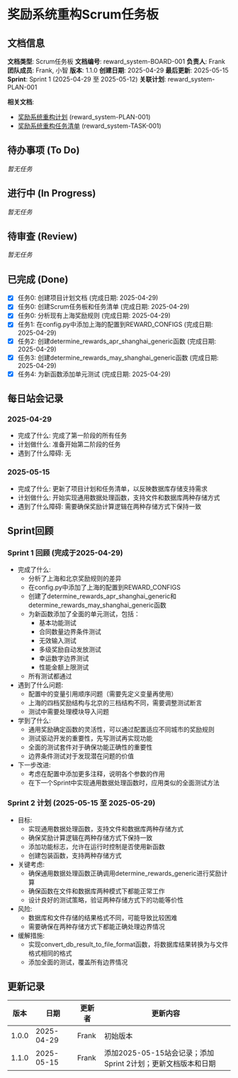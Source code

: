 # 奖励系统重构Scrum任务板

## 文档信息
**文档类型**: Scrum任务板
**文档编号**: reward_system-BOARD-001
**负责人**: Frank
**团队成员**: Frank, 小智
**版本**: 1.1.0
**创建日期**: 2025-04-29
**最后更新**: 2025-05-15
**Sprint**: Sprint 1 (2025-04-29 至 2025-05-12)
**关联计划**: reward_system-PLAN-001

**相关文档**:
- [奖励系统重构计划](./reward_system_01_PLAN_refactoring.md) (reward_system-PLAN-001)
- [奖励系统重构任务清单](./reward_system_03_TASK_refactoring.md) (reward_system-TASK-001)

## 待办事项 (To Do)

*暂无任务*

## 进行中 (In Progress)

*暂无任务*

## 待审查 (Review)

*暂无任务*

## 已完成 (Done)
- [x] 任务0: 创建项目计划文档 (完成日期: 2025-04-29)
- [x] 任务0: 创建Scrum任务板和任务清单 (完成日期: 2025-04-29)
- [x] 任务0: 分析现有上海奖励规则 (完成日期: 2025-04-29)
- [x] 任务1: 在config.py中添加上海的配置到REWARD_CONFIGS (完成日期: 2025-04-29)
- [x] 任务2: 创建determine_rewards_apr_shanghai_generic函数 (完成日期: 2025-04-29)
- [x] 任务3: 创建determine_rewards_may_shanghai_generic函数 (完成日期: 2025-04-29)
- [x] 任务4: 为新函数添加单元测试 (完成日期: 2025-04-29)

## 每日站会记录

### 2025-04-29
- 完成了什么: 完成了第一阶段的所有任务
- 计划做什么: 准备开始第二阶段的任务
- 遇到了什么障碍: 无

### 2025-05-15
- 完成了什么: 更新了项目计划和任务清单，以反映数据库存储支持需求
- 计划做什么: 开始实现通用数据处理函数，支持文件和数据库两种存储方式
- 遇到了什么障碍: 需要确保奖励计算逻辑在两种存储方式下保持一致

## Sprint回顾

### Sprint 1 回顾 (完成于2025-04-29)
- 完成了什么:
  - 分析了上海和北京奖励规则的差异
  - 在config.py中添加了上海的配置到REWARD_CONFIGS
  - 创建了determine_rewards_apr_shanghai_generic和determine_rewards_may_shanghai_generic函数
  - 为新函数添加了全面的单元测试，包括：
    - 基本功能测试
    - 合同数量边界条件测试
    - 无效输入测试
    - 多级奖励自动发放测试
    - 幸运数字边界测试
    - 性能金额上限测试
  - 所有测试都通过
- 遇到了什么问题:
  - 配置中的变量引用顺序问题（需要先定义变量再使用）
  - 上海的四档奖励结构与北京的三档结构不同，需要调整测试断言
  - 测试中需要处理模块导入问题
- 学到了什么:
  - 通用奖励确定函数的灵活性，可以通过配置适应不同城市的奖励规则
  - 测试驱动开发的重要性，先写测试再实现功能
  - 全面的测试套件对于确保功能正确性的重要性
  - 边界条件测试对于发现潜在问题的价值
- 下一步改进:
  - 考虑在配置中添加更多注释，说明各个参数的作用
  - 在下一个Sprint中实现通用数据处理函数时，应用类似的全面测试方法

### Sprint 2 计划 (2025-05-15 至 2025-05-29)
- 目标:
  - 实现通用数据处理函数，支持文件和数据库两种存储方式
  - 确保奖励计算逻辑在两种存储方式下保持一致
  - 添加功能标志，允许在运行时控制是否使用新函数
  - 创建包装函数，支持两种存储方式
- 关键考虑:
  - 确保通用数据处理函数正确调用determine_rewards_generic进行奖励计算
  - 确保函数在文件和数据库两种模式下都能正常工作
  - 设计良好的测试策略，验证两种存储方式下的功能等价性
- 风险:
  - 数据库和文件存储的结果格式不同，可能导致比较困难
  - 需要确保在两种存储方式下都能正确处理边界情况
- 缓解措施:
  - 实现convert_db_result_to_file_format函数，将数据库结果转换为与文件格式相同的格式
  - 添加全面的测试，覆盖所有边界情况

## 更新记录

| 版本 | 日期 | 更新者 | 更新内容 |
|------|------|--------|----------|
| 1.0.0 | 2025-04-29 | Frank | 初始版本 |
| 1.1.0 | 2025-05-15 | Frank | 添加2025-05-15站会记录；添加Sprint 2计划；更新文档版本和日期 |
